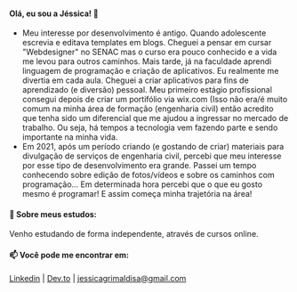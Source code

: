 #### Olá, eu sou a Jéssica! 👋

- Meu interesse por desenvolvimento é antigo. Quando adolescente escrevia e editava templates em blogs. Cheguei a pensar em cursar "Webdesigner" no SENAC mas o curso era pouco conhecido e a vida me levou para outros caminhos. Mais tarde, já na faculdade aprendi linguagem de programação e criação de aplicativos. Eu realmente me divertia em cada aula. Cheguei a criar aplicativos para fins de aprendizado (e diversão) pessoal. Meu primeiro estágio profissional consegui depois de criar um portifólio via wix.com (Isso não era/é muito comum na minha área de formação (engenharia civil) então acredito que tenha sido um diferencial que me ajudou a ingressar no mercado de trabalho. Ou seja, há tempos a tecnologia vem fazendo parte e sendo importante na minha vida.
- Em 2021, após um período criando (e gostando de criar) materiais para divulgação de serviços de engenharia civil, percebi que meu interesse por esse tipo de desenvolvimento era grande. Passei um tempo conhecendo sobre edição de fotos/vídeos e sobre os caminhos com programação... Em determinada hora percebi que o que eu gosto mesmo é programar! E assim começa minha trajetória na área!


#### 🌱 Sobre meus estudos:

Venho estudando de forma independente, através de cursos online.

#### 📫 Você pode me encontrar em:
[Linkedin](https://www.linkedin.com/in/jessicagrimaldi/) |
[Dev.to](https://dev.to/jessicagrimaldi) |
jessicagrimaldisa@gmail.com


<!--
**jessicagrimaldi/jessicagrimaldi** is a ✨ _special_ ✨ repository because its `README.md` (this file) appears on your GitHub profile.

Here are some ideas to get you started:

- 🔭 I’m currently working on ...
- 🌱 I’m currently learning ...
- 👯 I’m looking to collaborate on ...
- 🤔 I’m looking for help with ...
- 💬 Ask me about ...
- 📫 How to reach me: ...
- 😄 Pronouns: ...
- ⚡ Fun fact: ...
-->
